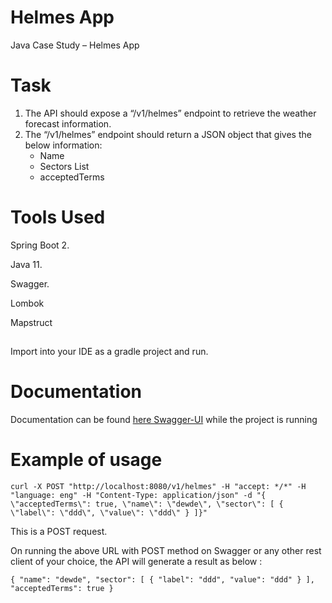 # Helmes App
Java Case Study – Helmes App

# Task
1. The API should expose a “/v1/helmes” endpoint to retrieve the weather forecast information.
2. The “/v1/helmes” endpoint should return a JSON object that gives the below information:
    * Name
    * Sectors List
    * acceptedTerms

# Tools Used

Spring Boot 2.

Java 11.

Swagger.

Lombok

Mapstruct
## 

Import into your IDE as a gradle project and run.

# Documentation

Documentation can be found [here Swagger-UI](http://localhost:8081/swagger-ui.html) while the project is running

# Example of usage
```
curl -X POST "http://localhost:8080/v1/helmes" -H "accept: */*" -H "language: eng" -H "Content-Type: application/json" -d "{ \"acceptedTerms\": true, \"name\": \"dewde\", \"sector\": [ { \"label\": \"ddd\", \"value\": \"ddd\" } ]}"
``` 
This is a POST request.

On running the above URL with POST method on Swagger or any other rest client of your choice, the API will generate a result as below :

`{
"name": "dewde",
"sector": [
{
"label": "ddd",
"value": "ddd"
}
],
"acceptedTerms": true
}
`
